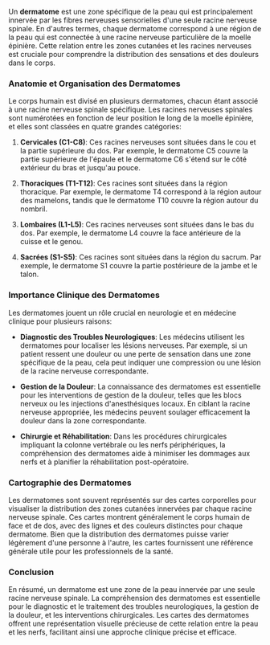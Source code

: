 Un **dermatome** est une zone spécifique de la peau qui est principalement innervée par les fibres nerveuses sensorielles d'une seule racine nerveuse spinale. En d'autres termes, chaque dermatome correspond à une région de la peau qui est connectée à une racine nerveuse particulière de la moelle épinière. Cette relation entre les zones cutanées et les racines nerveuses est cruciale pour comprendre la distribution des sensations et des douleurs dans le corps.

### Anatomie et Organisation des Dermatomes

Le corps humain est divisé en plusieurs dermatomes, chacun étant associé à une racine nerveuse spinale spécifique. Les racines nerveuses spinales sont numérotées en fonction de leur position le long de la moelle épinière, et elles sont classées en quatre grandes catégories:

1. **Cervicales (C1-C8)**: Ces racines nerveuses sont situées dans le cou et la partie supérieure du dos. Par exemple, le dermatome C5 couvre la partie supérieure de l'épaule et le dermatome C6 s'étend sur le côté extérieur du bras et jusqu'au pouce.

2. **Thoraciques (T1-T12)**: Ces racines sont situées dans la région thoracique. Par exemple, le dermatome T4 correspond à la région autour des mamelons, tandis que le dermatome T10 couvre la région autour du nombril.

3. **Lombaires (L1-L5)**: Ces racines nerveuses sont situées dans le bas du dos. Par exemple, le dermatome L4 couvre la face antérieure de la cuisse et le genou.

4. **Sacrées (S1-S5)**: Ces racines sont situées dans la région du sacrum. Par exemple, le dermatome S1 couvre la partie postérieure de la jambe et le talon.

### Importance Clinique des Dermatomes

Les dermatomes jouent un rôle crucial en neurologie et en médecine clinique pour plusieurs raisons:

- **Diagnostic des Troubles Neurologiques**: Les médecins utilisent les dermatomes pour localiser les lésions nerveuses. Par exemple, si un patient ressent une douleur ou une perte de sensation dans une zone spécifique de la peau, cela peut indiquer une compression ou une lésion de la racine nerveuse correspondante.

- **Gestion de la Douleur**: La connaissance des dermatomes est essentielle pour les interventions de gestion de la douleur, telles que les blocs nerveux ou les injections d'anesthésiques locaux. En ciblant la racine nerveuse appropriée, les médecins peuvent soulager efficacement la douleur dans la zone correspondante.

- **Chirurgie et Réhabilitation**: Dans les procédures chirurgicales impliquant la colonne vertébrale ou les nerfs périphériques, la compréhension des dermatomes aide à minimiser les dommages aux nerfs et à planifier la réhabilitation post-opératoire.

### Cartographie des Dermatomes

Les dermatomes sont souvent représentés sur des cartes corporelles pour visualiser la distribution des zones cutanées innervées par chaque racine nerveuse spinale. Ces cartes montrent généralement le corps humain de face et de dos, avec des lignes et des couleurs distinctes pour chaque dermatome. Bien que la distribution des dermatomes puisse varier légèrement d'une personne à l'autre, les cartes fournissent une référence générale utile pour les professionnels de la santé.

### Conclusion

En résumé, un dermatome est une zone de la peau innervée par une seule racine nerveuse spinale. La compréhension des dermatomes est essentielle pour le diagnostic et le traitement des troubles neurologiques, la gestion de la douleur, et les interventions chirurgicales. Les cartes des dermatomes offrent une représentation visuelle précieuse de cette relation entre la peau et les nerfs, facilitant ainsi une approche clinique précise et efficace.
